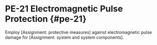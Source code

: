 # PE-21 Electromagnetic Pulse Protection {#pe-21}

Employ [Assignment: protective measures] against electromagnetic pulse damage for [Assignment: system and system components].


